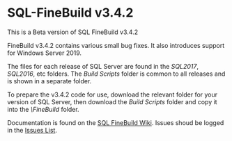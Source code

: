 ﻿# SQL-FineBuild v3.4.2
 
 This is a Beta version of SQL FineBuild v3.4.2
 
 FineBuild v3.4.2 contains various small bug fixes.  It also introduces support for Windows Server 2019.

The files for each release of SQL Server are found in the _SQL2017_, _SQL2016_, etc folders.  The _Build Scripts_ folder is common to all releases and is shown in a separate folder.

To prepare the v3.4.2 code for use, download the relevant folder for your version of SQL Server, then download the _Build Scripts_ folder and copy it into the _\FineBuild_ folder.  

Documentation is found on the [SQL FineBuild Wiki](https://github.com/SQL-FineBuild/Common/wiki).  Issues shoud be logged in the [Issues List](https://github.com/SQL-FineBuild/Common/issues).
